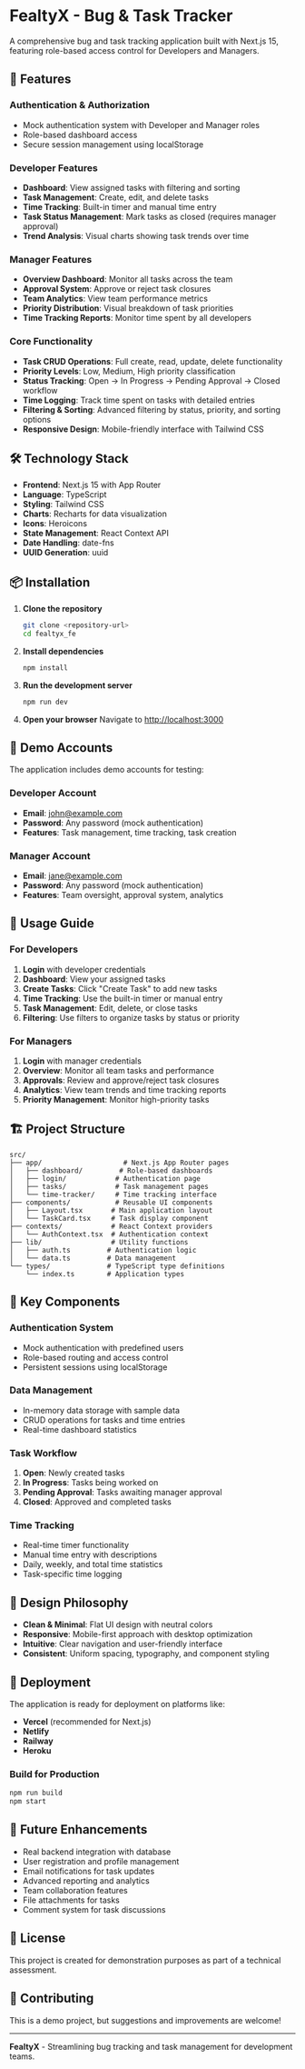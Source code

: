 # FealtyX - Bug & Task Tracker

A comprehensive bug and task tracking application built with Next.js 15, featuring role-based access control for Developers and Managers.

## 🚀 Features

### Authentication & Authorization
- Mock authentication system with Developer and Manager roles
- Role-based dashboard access
- Secure session management using localStorage

### Developer Features
- **Dashboard**: View assigned tasks with filtering and sorting
- **Task Management**: Create, edit, and delete tasks
- **Time Tracking**: Built-in timer and manual time entry
- **Task Status Management**: Mark tasks as closed (requires manager approval)
- **Trend Analysis**: Visual charts showing task trends over time

### Manager Features
- **Overview Dashboard**: Monitor all tasks across the team
- **Approval System**: Approve or reject task closures
- **Team Analytics**: View team performance metrics
- **Priority Distribution**: Visual breakdown of task priorities
- **Time Tracking Reports**: Monitor time spent by all developers

### Core Functionality
- **Task CRUD Operations**: Full create, read, update, delete functionality
- **Priority Levels**: Low, Medium, High priority classification
- **Status Tracking**: Open → In Progress → Pending Approval → Closed workflow
- **Time Logging**: Track time spent on tasks with detailed entries
- **Filtering & Sorting**: Advanced filtering by status, priority, and sorting options
- **Responsive Design**: Mobile-friendly interface with Tailwind CSS

## 🛠️ Technology Stack

- **Frontend**: Next.js 15 with App Router
- **Language**: TypeScript
- **Styling**: Tailwind CSS
- **Charts**: Recharts for data visualization
- **Icons**: Heroicons
- **State Management**: React Context API
- **Date Handling**: date-fns
- **UUID Generation**: uuid

## 📦 Installation

1. **Clone the repository**
   ```bash
   git clone <repository-url>
   cd fealtyx_fe
   ```

2. **Install dependencies**
   ```bash
   npm install
   ```

3. **Run the development server**
   ```bash
   npm run dev
   ```

4. **Open your browser**
   Navigate to [http://localhost:3000](http://localhost:3000)

## 🎯 Demo Accounts

The application includes demo accounts for testing:

### Developer Account
- **Email**: john@example.com
- **Password**: Any password (mock authentication)
- **Features**: Task management, time tracking, task creation

### Manager Account
- **Email**: jane@example.com
- **Password**: Any password (mock authentication)
- **Features**: Team oversight, approval system, analytics

## 📱 Usage Guide

### For Developers

1. **Login** with developer credentials
2. **Dashboard**: View your assigned tasks
3. **Create Tasks**: Click "Create Task" to add new tasks
4. **Time Tracking**: Use the built-in timer or manual entry
5. **Task Management**: Edit, delete, or close tasks
6. **Filtering**: Use filters to organize tasks by status or priority

### For Managers

1. **Login** with manager credentials
2. **Overview**: Monitor all team tasks and performance
3. **Approvals**: Review and approve/reject task closures
4. **Analytics**: View team trends and time tracking reports
5. **Priority Management**: Monitor high-priority tasks

## 🏗️ Project Structure

```
src/
├── app/                    # Next.js App Router pages
│   ├── dashboard/         # Role-based dashboards
│   ├── login/            # Authentication page
│   ├── tasks/            # Task management pages
│   └── time-tracker/     # Time tracking interface
├── components/           # Reusable UI components
│   ├── Layout.tsx       # Main application layout
│   └── TaskCard.tsx     # Task display component
├── contexts/            # React Context providers
│   └── AuthContext.tsx  # Authentication context
├── lib/                 # Utility functions
│   ├── auth.ts         # Authentication logic
│   └── data.ts         # Data management
└── types/              # TypeScript type definitions
    └── index.ts        # Application types
```

## 🔧 Key Components

### Authentication System
- Mock authentication with predefined users
- Role-based routing and access control
- Persistent sessions using localStorage

### Data Management
- In-memory data storage with sample data
- CRUD operations for tasks and time entries
- Real-time dashboard statistics

### Task Workflow
1. **Open**: Newly created tasks
2. **In Progress**: Tasks being worked on
3. **Pending Approval**: Tasks awaiting manager approval
4. **Closed**: Approved and completed tasks

### Time Tracking
- Real-time timer functionality
- Manual time entry with descriptions
- Daily, weekly, and total time statistics
- Task-specific time logging

## 🎨 Design Philosophy

- **Clean & Minimal**: Flat UI design with neutral colors
- **Responsive**: Mobile-first approach with desktop optimization
- **Intuitive**: Clear navigation and user-friendly interface
- **Consistent**: Uniform spacing, typography, and component styling

## 🚀 Deployment

The application is ready for deployment on platforms like:

- **Vercel** (recommended for Next.js)
- **Netlify**
- **Railway**
- **Heroku**

### Build for Production
```bash
npm run build
npm start
```

## 🔮 Future Enhancements

- Real backend integration with database
- User registration and profile management
- Email notifications for task updates
- Advanced reporting and analytics
- Team collaboration features
- File attachments for tasks
- Comment system for task discussions

## 📄 License

This project is created for demonstration purposes as part of a technical assessment.

## 🤝 Contributing

This is a demo project, but suggestions and improvements are welcome!

---

**FealtyX** - Streamlining bug tracking and task management for development teams.
